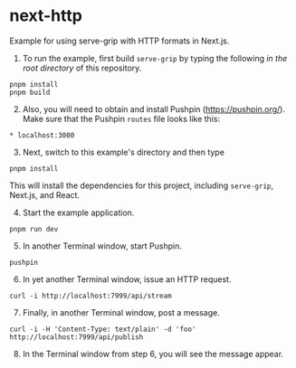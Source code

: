 # next-http

Example for using serve-grip with HTTP formats in Next.js.

1. To run the example, first build `serve-grip` by typing the following _in the root directory_
of this repository.
```
pnpm install
pnpm build
```

2. Also, you will need to obtain and install Pushpin (https://pushpin.org/). Make sure that the
Pushpin `routes` file looks like this:
```
* localhost:3000
```

3. Next, switch to this example's directory and then type
```
pnpm install
```

This will install the dependencies for this project, including `serve-grip`, Next.js, and React.

4. Start the example application.
```
pnpm run dev
```

5. In another Terminal window, start Pushpin.
```
pushpin
```

6. In yet another Terminal window, issue an HTTP request.
```
curl -i http://localhost:7999/api/stream
```

7. Finally, in another Terminal window, post a message.
```
curl -i -H 'Content-Type: text/plain' -d 'foo' http://localhost:7999/api/publish
```

8. In the Terminal window from step 6, you will see the message appear. 

